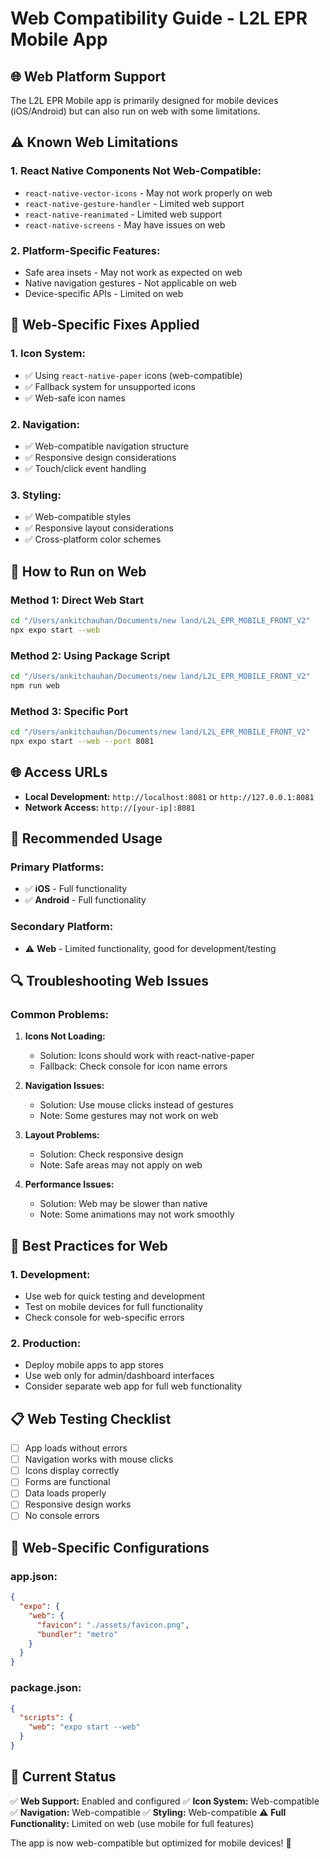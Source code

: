 # Web Compatibility Guide - L2L EPR Mobile App

## 🌐 **Web Platform Support**

The L2L EPR Mobile app is primarily designed for mobile devices (iOS/Android) but can also run on web with some limitations.

## ⚠️ **Known Web Limitations**

### **1. React Native Components Not Web-Compatible:**
- `react-native-vector-icons` - May not work properly on web
- `react-native-gesture-handler` - Limited web support
- `react-native-reanimated` - Limited web support
- `react-native-screens` - May have issues on web

### **2. Platform-Specific Features:**
- Safe area insets - May not work as expected on web
- Native navigation gestures - Not applicable on web
- Device-specific APIs - Limited on web

## 🔧 **Web-Specific Fixes Applied**

### **1. Icon System:**
- ✅ Using `react-native-paper` icons (web-compatible)
- ✅ Fallback system for unsupported icons
- ✅ Web-safe icon names

### **2. Navigation:**
- ✅ Web-compatible navigation structure
- ✅ Responsive design considerations
- ✅ Touch/click event handling

### **3. Styling:**
- ✅ Web-compatible styles
- ✅ Responsive layout considerations
- ✅ Cross-platform color schemes

## 🚀 **How to Run on Web**

### **Method 1: Direct Web Start**
```bash
cd "/Users/ankitchauhan/Documents/new land/L2L_EPR_MOBILE_FRONT_V2"
npx expo start --web
```

### **Method 2: Using Package Script**
```bash
cd "/Users/ankitchauhan/Documents/new land/L2L_EPR_MOBILE_FRONT_V2"
npm run web
```

### **Method 3: Specific Port**
```bash
cd "/Users/ankitchauhan/Documents/new land/L2L_EPR_MOBILE_FRONT_V2"
npx expo start --web --port 8081
```

## 🌐 **Access URLs**

- **Local Development:** `http://localhost:8081` or `http://127.0.0.1:8081`
- **Network Access:** `http://[your-ip]:8081`

## 📱 **Recommended Usage**

### **Primary Platforms:**
- ✅ **iOS** - Full functionality
- ✅ **Android** - Full functionality

### **Secondary Platform:**
- ⚠️ **Web** - Limited functionality, good for development/testing

## 🔍 **Troubleshooting Web Issues**

### **Common Problems:**

1. **Icons Not Loading:**
   - Solution: Icons should work with react-native-paper
   - Fallback: Check console for icon name errors

2. **Navigation Issues:**
   - Solution: Use mouse clicks instead of gestures
   - Note: Some gestures may not work on web

3. **Layout Problems:**
   - Solution: Check responsive design
   - Note: Safe areas may not apply on web

4. **Performance Issues:**
   - Solution: Web may be slower than native
   - Note: Some animations may not work smoothly

## 🎯 **Best Practices for Web**

### **1. Development:**
- Use web for quick testing and development
- Test on mobile devices for full functionality
- Check console for web-specific errors

### **2. Production:**
- Deploy mobile apps to app stores
- Use web only for admin/dashboard interfaces
- Consider separate web app for full web functionality

## 📋 **Web Testing Checklist**

- [ ] App loads without errors
- [ ] Navigation works with mouse clicks
- [ ] Icons display correctly
- [ ] Forms are functional
- [ ] Data loads properly
- [ ] Responsive design works
- [ ] No console errors

## 🔧 **Web-Specific Configurations**

### **app.json:**
```json
{
  "expo": {
    "web": {
      "favicon": "./assets/favicon.png",
      "bundler": "metro"
    }
  }
}
```

### **package.json:**
```json
{
  "scripts": {
    "web": "expo start --web"
  }
}
```

## 🎉 **Current Status**

✅ **Web Support:** Enabled and configured
✅ **Icon System:** Web-compatible
✅ **Navigation:** Web-compatible
✅ **Styling:** Web-compatible
⚠️ **Full Functionality:** Limited on web (use mobile for full features)

The app is now web-compatible but optimized for mobile devices! 🚀
